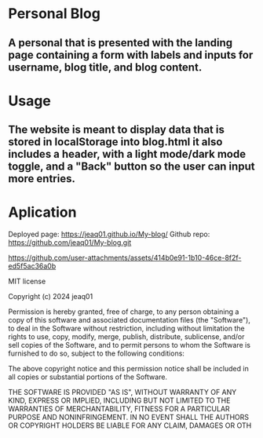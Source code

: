 # Personal Blog
##  A personal that is presented with the landing page containing a form with labels and inputs for username, blog title, and blog content.
# Usage
## The website is meant to display data that is stored in localStorage into blog.html it also includes a header, with a light mode/dark mode toggle, and a "Back" button so the user can input more entries.

# Aplication
 Deployed page: https://jeaq01.github.io/My-blog/
 Github repo: https://github.com/jeaq01/My-blog.git
 


https://github.com/user-attachments/assets/414b0e91-1b10-46ce-8f2f-ed5f5ac36a0b




MIT license

Copyright (c) 2024 jeaq01

Permission is hereby granted, free of charge, to any person obtaining a copy of this software and associated documentation files (the "Software"), to deal in the Software without restriction, including without limitation the rights to use, copy, modify, merge, publish, distribute, sublicense, and/or sell copies of the Software, and to permit persons to whom the Software is furnished to do so, subject to the following conditions:

The above copyright notice and this permission notice shall be included in all copies or substantial portions of the Software.

THE SOFTWARE IS PROVIDED "AS IS", WITHOUT WARRANTY OF ANY KIND, EXPRESS OR IMPLIED, INCLUDING BUT NOT LIMITED TO THE WARRANTIES OF MERCHANTABILITY, FITNESS FOR A PARTICULAR PURPOSE AND NONINFRINGEMENT. IN NO EVENT SHALL THE AUTHORS OR COPYRIGHT HOLDERS BE LIABLE FOR ANY CLAIM, DAMAGES OR OTH
